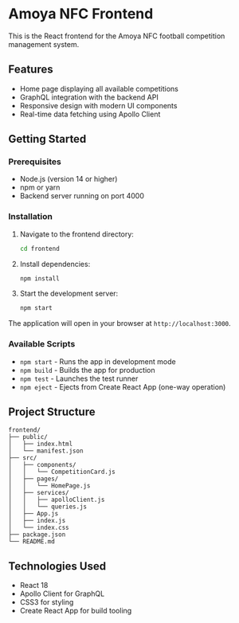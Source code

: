 # Amoya NFC Frontend

This is the React frontend for the Amoya NFC football competition management system.

## Features

- Home page displaying all available competitions
- GraphQL integration with the backend API
- Responsive design with modern UI components
- Real-time data fetching using Apollo Client

## Getting Started

### Prerequisites

- Node.js (version 14 or higher)
- npm or yarn
- Backend server running on port 4000

### Installation

1. Navigate to the frontend directory:
   ```bash
   cd frontend
   ```

2. Install dependencies:
   ```bash
   npm install
   ```

3. Start the development server:
   ```bash
   npm start
   ```

The application will open in your browser at `http://localhost:3000`.

### Available Scripts

- `npm start` - Runs the app in development mode
- `npm build` - Builds the app for production
- `npm test` - Launches the test runner
- `npm eject` - Ejects from Create React App (one-way operation)

## Project Structure

```
frontend/
├── public/
│   ├── index.html
│   └── manifest.json
├── src/
│   ├── components/
│   │   └── CompetitionCard.js
│   ├── pages/
│   │   └── HomePage.js
│   ├── services/
│   │   ├── apolloClient.js
│   │   └── queries.js
│   ├── App.js
│   ├── index.js
│   └── index.css
├── package.json
└── README.md
```

## Technologies Used

- React 18
- Apollo Client for GraphQL
- CSS3 for styling
- Create React App for build tooling
